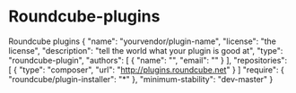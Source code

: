 # Roundcube-plugins
Roundcube plugins
{
    "name": "yourvendor/plugin-name",
    "license": "the license",
    "description": "tell the world what your plugin is good at",
    "type": "roundcube-plugin",
    "authors": [
        {
            "name": "<your-name>",
            "email": "<your-email>"
        }
    ],
    "repositories": [
        {
            "type": "composer",
            "url": "http://plugins.roundcube.net"
        }
    ]
    "require": {
        "roundcube/plugin-installer": "*"
    },
    "minimum-stability": "dev-master"
}
